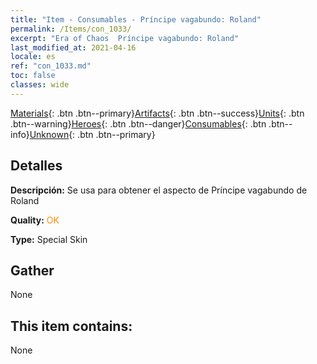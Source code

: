 ```yaml
---
title: "Item - Consumables - Príncipe vagabundo: Roland"
permalink: /Items/con_1033/
excerpt: "Era of Chaos  Príncipe vagabundo: Roland"
last_modified_at: 2021-04-16
locale: es
ref: "con_1033.md"
toc: false
classes: wide
---
```

 [Materials](/es/Items/){: .btn .btn--primary}[Artifacts](/es/Items/Artifacts/){: .btn .btn--success}[Units](/es/Items/Units/){: .btn .btn--warning}[Heroes](/es/Items/Heroes/){: .btn .btn--danger}[Consumables](/es/Items/Consumables/){: .btn .btn--info}[Unknown](/es/Items/Unknown/){: .btn .btn--primary}

## Detalles
 **Descripción:** Se usa para obtener el aspecto de Príncipe vagabundo de Roland

 **Quality:** <span style="color: #FF8C00">OK</span>

 **Type:** Special Skin

## Gather

  None

## This item contains:

  None

